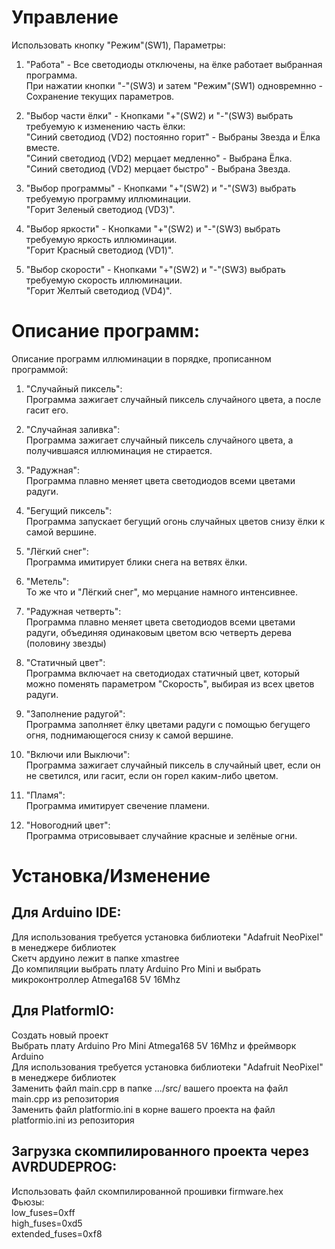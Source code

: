 Управление
===========
Использовать кнопку "Режим"(SW1), Параметры:  

1. "Работа" - Все светодиоды отключены, на ёлке работает выбранная программа.  
При нажатии кнопки "-"(SW3) и затем "Режим"(SW1) одновремнно - Сохранение текущих параметров.

2. "Выбор части ёлки" - Кнопками "+"(SW2) и "-"(SW3) выбрать требуемую к изменению часть ёлки:  
"Синий светодиод (VD2) постоянно горит" - Выбраны Звезда и Ёлка вместе.  
"Синий cветодиод (VD2) мерцает медленно" - Выбрана Ёлка.  
"Синий cветодиод (VD2) мерцает быстро" - Выбрана Звезда.  

3. "Выбор программы" - Кнопками "+"(SW2) и "-"(SW3) выбрать требуемую программу иллюминации.  
"Горит Зеленый светодиод (VD3)".

4. "Выбор яркости" - Кнопками "+"(SW2) и "-"(SW3) выбрать требуемую яркость иллюминации.  
"Горит Красный светодиод (VD1)".

5. "Выбор скорости" - Кнопками "+"(SW2) и "-"(SW3) выбрать требуемую скорость иллюминации.  
"Горит Желтый светодиод (VD4)".

Описание программ:
===========
Описание программ иллюминации в порядке, прописанном программой:

1. "Случайный пиксель":  
Программа зажигает случайный пиксель случайного цвета, а после гасит его.

2. "Случайная заливка":  
Программа зажигает случайный пиксель случайного цвета, а получившаяся иллюминация не стирается.

3. "Радужная":  
Программа плавно меняет цвета светодиодов всеми цветами радуги.

4. "Бегущий пиксель":  
Программа запускает бегущий огонь случайных цветов снизу ёлки к самой вершине.

5. "Лёгкий снег":  
Программа имитирует блики снега на ветвях ёлки.

6. "Метель":  
То же что и "Лёгкий снег", мо мерцание намного интенсивнее.

7. "Радужная четверть":  
Программа плавно меняет цвета светодиодов всеми цветами радуги, объединяя одинаковым цветом всю четверть дерева (половину звезды)

8. "Статичный цвет":  
Программа включает на светодиодах статичный цвет, который можно поменять параметром "Скорость", выбирая из всех цветов радуги.

9. "Заполнение радугой":  
Программа заполняет ёлку цветами радуги с помощью бегущего огня, поднимающегося снизу к самой вершине.

10. "Включи или Выключи":  
Программа зажигает случайный пиксель в случайный цвет, если он не светился, или гасит, если он горел каким-либо цветом.  

11. "Пламя":  
Программа имитирует свечение пламени.

12. "Новогодний цвет":  
Программа отрисовывает случайние красные и зелёные огни.

Установка/Изменение
===========
Для Arduino IDE:
----------------
Для использования требуется установка библиотеки "Adafruit NeoPixel" в менеджере библиотек  
Скетч ардуино лежит в папке xmastree  
До компиляции выбрать плату Arduino Pro Mini и выбрать микроконтроллер Atmega168 5V 16Mhz  

Для PlatformIO:
---------------
Создать новый проект  
Выбрать плату Arduino Pro Mini Atmega168 5V 16Mhz и фреймворк Arduino  
Для использования требуется установка библиотеки "Adafruit NeoPixel" в менеджере библиотек  
Заменить файл main.cpp в папке .../src/ вашего проекта на файл main.cpp из репозитория  
Заменить файл platformio.ini в корне вашего проекта на файл platformio.ini из репозитория

Загрузка скомпилированного проекта через AVRDUDEPROG:
-----------------------------------
Использовать файл скомпилированной прошивки firmware.hex  
Фьюзы:  
low_fuses=0xff  
high_fuses=0xd5  
extended_fuses=0xf8  


